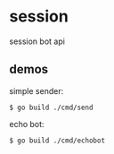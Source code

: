 # session


session bot api


## demos


simple sender:

    $ go build ./cmd/send

echo bot:

    $ go build ./cmd/echobot
